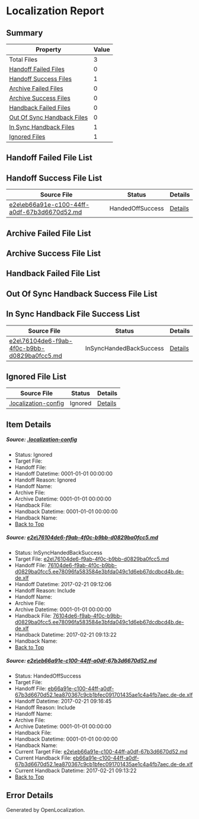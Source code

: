 # <a name='report-top'></a> Localization Report

## Summary
 Property | Value 
 -------- | ----- 
 Total Files | 3
[ Handoff Failed Files ](#handoff-failed-list)| 0
[ Handoff Success Files ](#handoff-success-list)| 1
[ Archive Failed Files ](#archive-failed-list)| 0
[ Archive Success Files ](#archive-success-list)| 0
[ Handback Failed Files ](#handback-failed-list)| 0
[ Out Of Sync Handback Files ](#outofsync-handback-success-list)| 0
[ In Sync Handback Files ](#insync-handback-success-list)| 1
[ Ignored Files ](#ignored-list)| 1

## <a name='handoff-failed-list'></a> Handoff Failed File List

## <a name='handoff-success-list'></a> Handoff Success File List
 Source File | Status | Details 
 ----------- | ------ | ------- 
 [e2e\eb66a91e-c100-44ff-a0df-67b3d6670d52.md](https://github.com/OpenLocalizationTestOrg/ol-test4/blob/a559d725a9db690815ed4b7b1246c6fe5859851d/e2e/eb66a91e-c100-44ff-a0df-67b3d6670d52.md) | HandedOffSuccess | [Details](#7eaaca2d9e555e8cd912e08598688db2d8822f2f2)

## <a name='archive-failed-list'></a> Archive Failed File List

## <a name='archive-success-list'></a> Archive Success File List

## <a name='handback-failed-list'></a> Handback Failed File List

## <a name='outofsync-handback-success-list'></a> Out Of Sync Handback Success File List

## <a name='insync-handback-success-list'></a> In Sync Handback File Success List
 Source File | Status | Details 
 ----------- | ------ | ------- 
 [e2e\76104de6-f9ab-4f0c-b9bb-d0829ba0fcc5.md](https://github.com/OpenLocalizationTestOrg/ol-test4/blob/dcb31017f5c8766a2364a571ce91050b518fc4ea/e2e/76104de6-f9ab-4f0c-b9bb-d0829ba0fcc5.md) | InSyncHandedBackSuccess | [Details](#f8b903d5e4b16dc9815d016fefce6fe97000fd4a1)

## <a name='ignored-list'></a> Ignored File List
 Source File | Status | Details 
 ----------- | ------ | ------- 
 [.localization-config](https://github.com/OpenLocalizationTestOrg/ol-test4/blob/a559d725a9db690815ed4b7b1246c6fe5859851d/.localization-config) | Ignored | [Details](#cb0632cf59c1387fc1742bfb9fa3c47f87e2e5c90)

## Item Details
##### <a name='cb0632cf59c1387fc1742bfb9fa3c47f87e2e5c90'></a> Source: [.localization-config](https://github.com/OpenLocalizationTestOrg/ol-test4/blob/a559d725a9db690815ed4b7b1246c6fe5859851d/.localization-config)
* Status: Ignored
* Target File: 
* Handoff File: 
* Handoff Datetime: 0001-01-01 00:00:00
* Handoff Reason: Ignored
* Handoff Name: 
* Archive File: 
* Archive Datetime: 0001-01-01 00:00:00
* Handback File: 
* Handback Datetime: 0001-01-01 00:00:00
* Handback Name: 
* [Back to Top](#report-top)

##### <a name='f8b903d5e4b16dc9815d016fefce6fe97000fd4a1'></a> Source: [e2e\76104de6-f9ab-4f0c-b9bb-d0829ba0fcc5.md](https://github.com/OpenLocalizationTestOrg/ol-test4/blob/dcb31017f5c8766a2364a571ce91050b518fc4ea/e2e/76104de6-f9ab-4f0c-b9bb-d0829ba0fcc5.md)
* Status: InSyncHandedBackSuccess
* Target File: [e2e\76104de6-f9ab-4f0c-b9bb-d0829ba0fcc5.md](https://github.com/OpenLocalizationTestOrg/ol-test4-dede/blob/26a16542cac12ec9bce9268a2188f97e57496e92/e2e/76104de6-f9ab-4f0c-b9bb-d0829ba0fcc5.md)
* Handoff File: [76104de6-f9ab-4f0c-b9bb-d0829ba0fcc5.ee78096fa583584e3bfda049c1d6eb67dcdbcd4b.de-de.xlf](https://github.com/OpenLocalizationTestOrg/ol-test4-handoff/blob/388e5b21878828e63d6e8fb53b45fc7cd6cde3d1/ol-handoff/OpenLocalizationTestOrg/ol-test4-dede/xinjiang/ht/76104de6-f9ab-4f0c-b9bb-d0829ba0fcc5.ee78096fa583584e3bfda049c1d6eb67dcdbcd4b.de-de.xlf)
* Handoff Datetime: 2017-02-21 09:12:06
* Handoff Reason: Include
* Handoff Name: 
* Archive File: 
* Archive Datetime: 0001-01-01 00:00:00
* Handback File: [76104de6-f9ab-4f0c-b9bb-d0829ba0fcc5.ee78096fa583584e3bfda049c1d6eb67dcdbcd4b.de-de.xlf](https://github.com/OpenLocalizationTestOrg/ol-test4-handback/blob/6885ff2eaff50c62c4dbd5d3a6d959da5088b36c/ol-handback/OpenLocalizationTestOrg/ol-test4-dede/xinjiang/ht/76104de6-f9ab-4f0c-b9bb-d0829ba0fcc5.ee78096fa583584e3bfda049c1d6eb67dcdbcd4b.de-de.xlf)
* Handback Datetime: 2017-02-21 09:13:22
* Handback Name: 
* [Back to Top](#report-top)

##### <a name='7eaaca2d9e555e8cd912e08598688db2d8822f2f2'></a> Source: [e2e\eb66a91e-c100-44ff-a0df-67b3d6670d52.md](https://github.com/OpenLocalizationTestOrg/ol-test4/blob/a559d725a9db690815ed4b7b1246c6fe5859851d/e2e/eb66a91e-c100-44ff-a0df-67b3d6670d52.md)
* Status: HandedOffSuccess
* Target File: 
* Handoff File: [eb66a91e-c100-44ff-a0df-67b3d6670d52.1ea870367c9cb1bfec091701435ae1c4a4fb7aec.de-de.xlf](https://github.com/OpenLocalizationTestOrg/ol-test4-handoff/blob/5a2399ba67421ffbe385a40c2935ae6409948e99/ol-handoff/OpenLocalizationTestOrg/ol-test4-dede/xinjiang/ht/eb66a91e-c100-44ff-a0df-67b3d6670d52.1ea870367c9cb1bfec091701435ae1c4a4fb7aec.de-de.xlf)
* Handoff Datetime: 2017-02-21 09:16:45
* Handoff Reason: Include
* Handoff Name: 
* Archive File: 
* Archive Datetime: 0001-01-01 00:00:00
* Handback File: 
* Handback Datetime: 0001-01-01 00:00:00
* Handback Name: 
* Current Target File: [e2e\eb66a91e-c100-44ff-a0df-67b3d6670d52.md](https://github.com/OpenLocalizationTestOrg/ol-test4-dede/blob/26a16542cac12ec9bce9268a2188f97e57496e92/e2e/eb66a91e-c100-44ff-a0df-67b3d6670d52.md)
* Current Handback File: [eb66a91e-c100-44ff-a0df-67b3d6670d52.1ea870367c9cb1bfec091701435ae1c4a4fb7aec.de-de.xlf](https://github.com/OpenLocalizationTestOrg/ol-test4-handback/blob/6885ff2eaff50c62c4dbd5d3a6d959da5088b36c/ol-handback/OpenLocalizationTestOrg/ol-test4-dede/xinjiang/ht/eb66a91e-c100-44ff-a0df-67b3d6670d52.1ea870367c9cb1bfec091701435ae1c4a4fb7aec.de-de.xlf)
* Current Handback Datetime: 2017-02-21 09:13:22
* [Back to Top](#report-top)


## Error Details

Generated by OpenLocalization.
